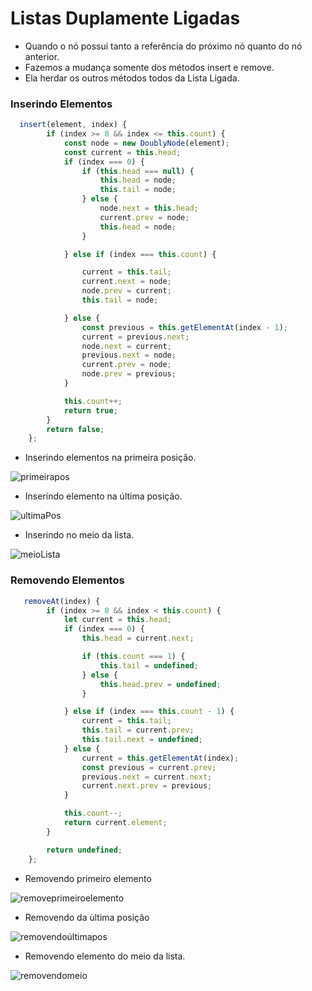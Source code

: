 # Listas Duplamente Ligadas
- Quando o nó possui tanto a referência do próximo nó quanto do nó anterior.
- Fazemos a mudança somente dos métodos insert e remove.
- Ela herdar os outros métodos todos da Lista Ligada.

### Inserindo Elementos
~~~javascript
  insert(element, index) {
        if (index >= 0 && index <= this.count) {
            const node = new DoublyNode(element);
            const current = this.head;
            if (index === 0) {
                if (this.head === null) {
                    this.head = node;
                    this.tail = node;
                } else {
                    node.next = this.head;
                    current.prev = node;
                    this.head = node;
                }

            } else if (index === this.count) {

                current = this.tail;
                current.next = node;
                node.prev = current;
                this.tail = node;

            } else {
                const previous = this.getElementAt(index - 1);
                current = previous.next;
                node.next = current;
                previous.next = node;
                current.prev = node;
                node.prev = previous;
            }

            this.count++;
            return true;
        }
        return false;
    };
~~~

- Inserindo elementos na primeira posição.

![primeirapos](./img/PrimeiraPosicao.png)

- Inserindo elemento na última posição.

![ultimaPos](./img/UltimaposicaoPosicao.png)

- Inserindo no meio da lista.

![meioLista](./img/MeioListaAdd.png)


### Removendo Elementos

~~~javascript
   removeAt(index) {
        if (index >= 0 && index < this.count) {
            let current = this.head;
            if (index === 0) {
                this.head = current.next;

                if (this.count === 1) {
                    this.tail = undefined;
                } else {
                    this.head.prev = undefined;
                }

            } else if (index === this.count - 1) {
                current = this.tail;
                this.tail = current.prev;
                this.tail.next = undefined;
            } else {
                current = this.getElementAt(index);
                const previous = current.prev;
                previous.next = current.next;
                current.next.prev = previous;
            }

            this.count--;
            return current.element;
        }

        return undefined;
    };
~~~

- Removendo primeiro elemento

![removeprimeiroelemento](./img/Removendo.png)

- Removendo da ùltima posição

![removendoúltimapos](./img/ultimoelementoremove.png)


- Removendo elemento do meio da lista.

![removendomeio](./img/RemovendoElementoMeio.png)




